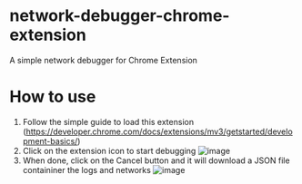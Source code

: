 # network-debugger-chrome-extension
A simple network debugger for Chrome Extension

# How to use
1. Follow the simple guide to load this extension (https://developer.chrome.com/docs/extensions/mv3/getstarted/development-basics/)
2. Click on the extension icon to start debugging ![image](https://github.com/psteh/network-debugger-chrome-extension/assets/42758493/1c1c6f14-0758-4500-951a-e4b91e911871)
3. When done, click on the Cancel button and it will download a JSON file containiner the logs and networks ![image](https://github.com/psteh/network-debugger-chrome-extension/assets/42758493/3b157f6e-2cbf-4d6b-b218-2e25f3e7be68)

